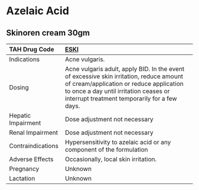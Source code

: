 # Azelaic Acid

## Skinoren cream 30gm

| TAH Drug Code      | [ESKI](https://www.tahsda.org.tw/drugs/hissearch.php?drug_code=ESKI)                                                                                                                                                         |
|:-------------------|:-----------------------------------------------------------------------------------------------------------------------------------------------------------------------------------------------------------------------------|
| Indications        | Acne vulgaris.                                                                                                                                                                                                               |
| Dosing             | Acne vulgaris adult, apply BID. In the event of excessive skin irritation, reduce amount of cream/application or reduce application to once a day until irritation ceases or interrupt treatment temporarily for a few days. |
| Hepatic Impairment | Dose adjustment not necessary                                                                                                                                                                                                |
| Renal Impairment   | Dose adjustment not necessary                                                                                                                                                                                                |
| Contraindications  | Hypersensitivity to azelaic acid or any component of the formulation                                                                                                                                                         |
| Adverse Effects    | Occasionally, local skin irritation.                                                                                                                                                                                         |
| Pregnancy          | Unknown                                                                                                                                                                                                                      |
| Lactation          | Unknown                                                                                                                                                                                                                      |

